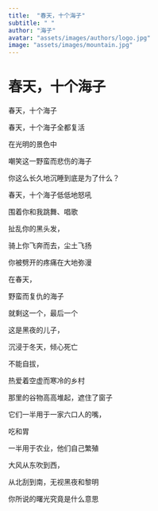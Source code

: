 ```yaml
---
title:  "春天，十个海子"
subtitle: " "
author: "海子"
avatar: "assets/images/authors/logo.jpg"
image: "assets/images/mountain.jpg"
---
```


# 春天，十个海子   

春天，十个海子   
    
春天，十个海子全都复活     
  
在光明的景色中     
  
嘲笑这一野蛮而悲伤的海子    
  
你这么长久地沉睡到底是为了什么？    
  
春天，十个海子低低地怒吼    
  
围着你和我跳舞、唱歌    
  
扯乱你的黑头发，    
  
骑上你飞奔而去，尘土飞扬    
 
你被劈开的疼痛在大地弥漫    
  
在春天，    
  
野蛮而复仇的海子   
  
就剩这一个，最后一个   
  
这是黑夜的儿子，
  
沉浸于冬天，倾心死亡   
  
不能自拔，   
  
热爱着空虚而寒冷的乡村    
  
那里的谷物高高堆起，遮住了窗子   
  
它们一半用于一家六口人的嘴，   
  
吃和胃   
  
一半用于农业，他们自己繁殖   
  
大风从东吹到西，
  
从北刮到南，无视黑夜和黎明   
  
你所说的曙光究竟是什么意思   
